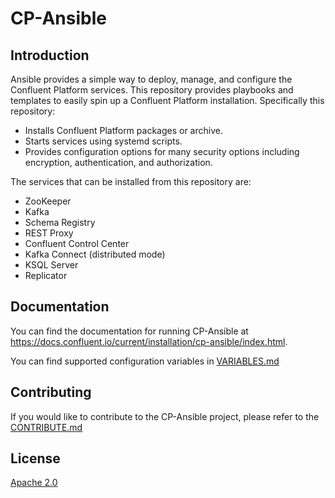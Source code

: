 
# CP-Ansible

## Introduction

Ansible provides a simple way to deploy, manage, and configure the Confluent Platform services. This repository provides playbooks and templates to easily spin up a Confluent Platform installation. Specifically this repository:

* Installs Confluent Platform packages or archive.
* Starts services using systemd scripts.
* Provides configuration options for many security options including encryption, authentication, and authorization.

The services that can be installed from this repository are:

* ZooKeeper
* Kafka
* Schema Registry
* REST Proxy
* Confluent Control Center
* Kafka Connect (distributed mode)
* KSQL Server
* Replicator

## Documentation

You can find the documentation for running CP-Ansible at https://docs.confluent.io/current/installation/cp-ansible/index.html.

You can find supported configuration variables in [VARIABLES.md](https://github.com/confluentinc/cp-ansible/blob/6.0.x/VARIABLES.md)

## Contributing


If you would like to contribute to the CP-Ansible project, please refer to the [CONTRIBUTE.md](https://github.com/confluentinc/cp-ansible/blob/6.1.x/CONTRIBUTING.md)


## License

[Apache 2.0](https://github.com/confluentinc/cp-ansible/blob/6.1.x/LICENSE.md)
